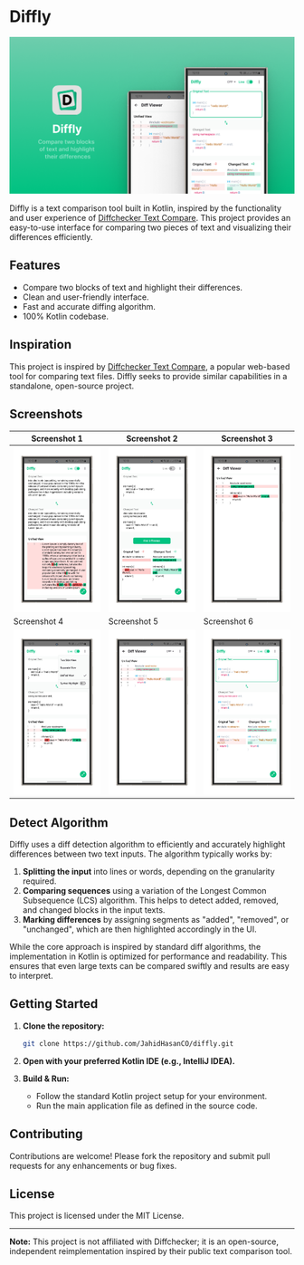 # Diffly

![Logo](ART/Cover.png)

Diffly is a text comparison tool built in Kotlin, inspired by the functionality and user experience of [Diffchecker Text Compare](https://www.diffchecker.com/text-compare/). This project provides an easy-to-use interface for comparing two pieces of text and visualizing their differences efficiently.

## Features

- Compare two blocks of text and highlight their differences.
- Clean and user-friendly interface.
- Fast and accurate diffing algorithm.
- 100% Kotlin codebase.

## Inspiration

This project is inspired by [Diffchecker Text Compare](https://www.diffchecker.com/text-compare/), a popular web-based tool for comparing text files. Diffly seeks to provide similar capabilities in a standalone, open-source project.

## Screenshots

| Screenshot 1                           | Screenshot 2                           | Screenshot 3                           |
|----------------------------------------|----------------------------------------|----------------------------------------|
| ![Screenshot 1](ART/ART1-portrait.png) | ![Screenshot 2](ART/ART2-portrait.png) | ![Screenshot 3](ART/ART3-portrait.png) |
| Screenshot 4                           | Screenshot 5                           | Screenshot 6                           |
| ![Screenshot 4](ART/ART4-portrait.png) | ![Screenshot 5](ART/ART5-portrait.png) | ![Screenshot 6](ART/ART6-portrait.png) |

## Detect Algorithm

Diffly uses a diff detection algorithm to efficiently and accurately highlight differences between two text inputs. The algorithm typically works by:

1. **Splitting the input** into lines or words, depending on the granularity required.
2. **Comparing sequences** using a variation of the Longest Common Subsequence (LCS) algorithm. This helps to detect added, removed, and changed blocks in the input texts.
3. **Marking differences** by assigning segments as "added", "removed", or "unchanged", which are then highlighted accordingly in the UI.

While the core approach is inspired by standard diff algorithms, the implementation in Kotlin is optimized for performance and readability. This ensures that even large texts can be compared swiftly and results are easy to interpret.

## Getting Started

1. **Clone the repository:**
    ```bash
    git clone https://github.com/JahidHasanCO/diffly.git
    ```

2. **Open with your preferred Kotlin IDE (e.g., IntelliJ IDEA).**

3. **Build & Run:**
    - Follow the standard Kotlin project setup for your environment.
    - Run the main application file as defined in the source code.

## Contributing

Contributions are welcome! Please fork the repository and submit pull requests for any enhancements or bug fixes.

## License

This project is licensed under the MIT License.

---

**Note:** This project is not affiliated with Diffchecker; it is an open-source, independent reimplementation inspired by their public text comparison tool.